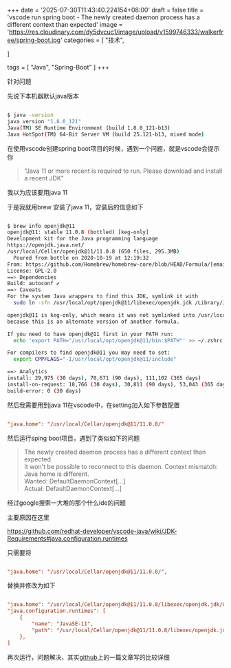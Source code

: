 +++
date = '2025-07-30T11:43:40.224154+08:00'
draft = false
title = 'vscode run spring boot - The newly created daemon process has a different context than expected'
image = 'https://res.cloudinary.com/dy5dvcuc1/image/upload/v1599746333/walkerfree/spring-boot.jpg'
categories = [
    "技术",

]

tags = [
    "Java",
    "Spring-Boot"
]
+++

针对问题

先说下本机器默认java版本

```bash

$ java -version
java version "1.8.0_121"
Java(TM) SE Runtime Environment (build 1.8.0_121-b13)
Java HotSpot(TM) 64-Bit Server VM (build 25.121-b13, mixed mode)
```

在使用vscode创建spring boot项目的时候，遇到一个问题，就是vscode会提示你

> “Java 11 or more recent is required to run. Please download and install a recent JDK”

我以为应该要用java 11

于是我就用brew 安装了java 11，安装后的信息如下

```bash

$ brew info openjdk@11
openjdk@11: stable 11.0.8 (bottled) [keg-only]
Development kit for the Java programming language
https://openjdk.java.net/
/usr/local/Cellar/openjdk@11/11.0.8 (650 files, 295.3MB)
  Poured from bottle on 2020-10-19 at 12:19:32
From: https://github.com/Homebrew/homebrew-core/blob/HEAD/Formula/[email protected]
License: GPL-2.0
==> Dependencies
Build: autoconf ✔
==> Caveats
For the system Java wrappers to find this JDK, symlink it with
  sudo ln -sfn /usr/local/opt/openjdk@11/libexec/openjdk.jdk /Library/Java/JavaVirtualMachines/openjdk-11.jdk

openjdk@11 is keg-only, which means it was not symlinked into /usr/local,
because this is an alternate version of another formula.

If you need to have openjdk@11 first in your PATH run:
  echo 'export PATH="/usr/local/opt/openjdk@11/bin:$PATH"' >> ~/.zshrc

For compilers to find openjdk@11 you may need to set:
  export CPPFLAGS="-I/usr/local/opt/openjdk@11/include"

==> Analytics
install: 29,975 (30 days), 70,671 (90 days), 111,102 (365 days)
install-on-request: 18,766 (30 days), 30,811 (90 days), 53,043 (365 days)
build-error: 0 (30 days)
```

然后我需要用到java 11在vscode中，在setting加入如下参数配置

```ini

"java.home": "/usr/local/Cellar/openjdk@11/11.0.8/"
```

然后运行sping boot项目，遇到了类似如下的问题

> The newly created daemon process has a different context than expected.  
>  It won't be possible to reconnect to this daemon. Context mismatch:   
>  Java home is different.  
>  Wanted: DefaultDaemonContext[...]  
>  Actual: DefaultDaemonContext[...]

经过google搜索一大堆的那个什么ide的问题

主要原因在这里

https://github.com/redhat-developer/vscode-java/wiki/JDK-Requirements#java.configuration.runtimes

只需要将

```ini

"java.home": "/usr/local/Cellar/openjdk@11/11.0.8/",
```

替换并修改为如下

```ini

"java.home": "/usr/local/Cellar/openjdk@11/11.0.8/libexec/openjdk.jdk/Contents/Home/",
"java.configuration.runtimes": [
    {
        "name": "JavaSE-11",
        "path": "/usr/local/Cellar/openjdk@11/11.0.8/libexec/openjdk.jdk/Contents/Home/"
    },
]
```

再次运行，问题解决，其实[github](https://github.com/redhat-developer/vscode-java/wiki/JDK-Requirements#java.configuration.runtimes)上的一篇文章写的比较详细
